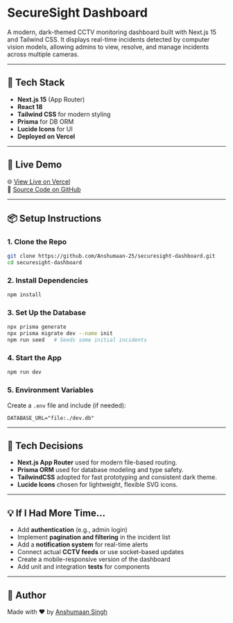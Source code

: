 # SecureSight Dashboard

A modern, dark-themed CCTV monitoring dashboard built with Next.js 15 and Tailwind CSS. It displays real-time incidents detected by computer vision models, allowing admins to view, resolve, and manage incidents across multiple cameras.

---

## 🔧 Tech Stack

- **Next.js 15** (App Router)
- **React 18**
- **Tailwind CSS** for modern styling
- **Prisma** for DB ORM
- **Lucide Icons** for UI
- **Deployed on Vercel**

---

## 🚀 Live Demo

🌐 [View Live on Vercel](https://securesight-dashboard.vercel.app)  
📁 [Source Code on GitHub](https://github.com/Anshumaan-25/securesight-dashboard)

---

## 📦 Setup Instructions

### 1. Clone the Repo

```bash
git clone https://github.com/Anshumaan-25/securesight-dashboard.git
cd securesight-dashboard
```

### 2. Install Dependencies

```bash
npm install
```

### 3. Set Up the Database

```bash
npx prisma generate
npx prisma migrate dev --name init
npm run seed   # Seeds some initial incidents
```

### 4. Start the App

```bash
npm run dev
```

### 5. Environment Variables

Create a `.env` file and include (if needed):

```env
DATABASE_URL="file:./dev.db"
```

---

## 📌 Tech Decisions

- **Next.js App Router** used for modern file-based routing.
- **Prisma ORM** used for database modeling and type safety.
- **TailwindCSS** adopted for fast prototyping and consistent dark theme.
- **Lucide Icons** chosen for lightweight, flexible SVG icons.

---

## 💡 If I Had More Time...

- Add **authentication** (e.g., admin login)
- Implement **pagination and filtering** in the incident list
- Add a **notification system** for real-time alerts
- Connect actual **CCTV feeds** or use socket-based updates
- Create a mobile-responsive version of the dashboard
- Add unit and integration **tests** for components

---

## 🧠 Author

Made with ❤️ by [Anshumaan Singh](https://github.com/Anshumaan-25)
